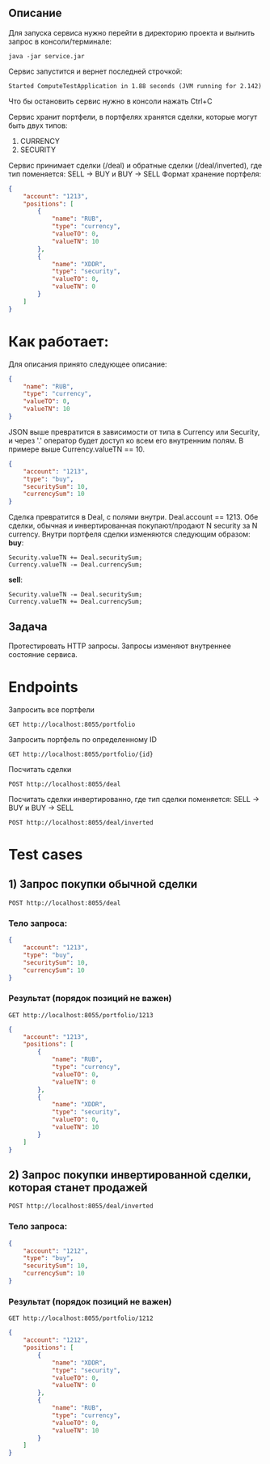 ## Описание

Для запуска сервиса нужно перейти в директорию проекта и вылнить запрос в консоли/терминале:
```
java -jar service.jar 
```

Сервис запустится и вернет последней строчкой:

```
Started ComputeTestApplication in 1.88 seconds (JVM running for 2.142)
```

Что бы остановить сервис нужно в консоли нажать Ctrl+C

Сервис хранит портфели, в портфелях хранятся сделки, которые могут быть двух типов:
1) CURRENCY
2) SECURITY

Сервис принимает сделки (/deal) и обратные сделки (/deal/inverted), где тип поменяется: SELL -> BUY и BUY -> SELL
Формат хранение портфеля:
```json
{
    "account": "1213",
    "positions": [
        {
            "name": "RUB",
            "type": "currency",
            "valueTO": 0,
            "valueTN": 10
        },
        {
            "name": "XDDR",
            "type": "security",
            "valueTO": 0,
            "valueTN": 0
        }
    ]
}
```
# Как работает:
Для описания принято следующее описание:
```json
{
    "name": "RUB",
    "type": "currency",
    "valueTO": 0,
    "valueTN": 10
}
```
JSON выше превратится в зависимости от типа в Currency или Security, и через '.' оператор будет доступ ко всем его внутренним полям. В примере выше Currency.valueTN == 10.
```json
{
	"account": "1213",
	"type": "buy",
	"securitySum": 10,
	"currencySum": 10
}
```
Сделка превратится в Deal, с полями внутри. Deal.account == 1213.
Обе сделки, обычная и инвертированная покупают/продают N security за N currency.
Внутри портфеля сделки изменяются следующим образом:
**buy**:
``` 
Security.valueTN += Deal.securitySum;
Currency.valueTN -= Deal.currencySum;
```
**sell**:
``` 
Security.valueTN -= Deal.securitySum;
Currency.valueTN += Deal.currencySum;
```
## Задача
Протестировать HTTP запросы. Запросы изменяют внутреннее состояние сервиса.

# Endpoints

Запросить все портфели
```
GET http://localhost:8055/portfolio
```
Запросить портфель по определенному ID
```
GET http://localhost:8055/portfolio/{id}
```
Посчитать сделки
```
POST http://localhost:8055/deal
```
Посчитать сделки инвертированно, где тип сделки поменяется: SELL -> BUY и BUY -> SELL
```
POST http://localhost:8055/deal/inverted
```

# Test cases

## 1) Запрос покупки обычной сделки
```
POST http://localhost:8055/deal
```       
### Тело запроса:
```json
{
	"account": "1213",
	"type": "buy",
	"securitySum": 10,
	"currencySum": 10
}
```
### Результат (порядок позиций не важен)
```
GET http://localhost:8055/portfolio/1213
```
```json
{
    "account": "1213",
    "positions": [
        {
            "name": "RUB",
            "type": "currency",
            "valueTO": 0,
            "valueTN": 0
        },
        {
            "name": "XDDR",
            "type": "security",
            "valueTO": 0,
            "valueTN": 10
        }
    ]
}
```

## 2) Запрос покупки инвертированной сделки, которая станет продажей
```
POST http://localhost:8055/deal/inverted
```       
### Тело запроса:
```json
{
	"account": "1212",
	"type": "buy",
	"securitySum": 10,
	"currencySum": 10
}
```
### Результат (порядок позиций не важен)
```
GET http://localhost:8055/portfolio/1212
```
```json
{
    "account": "1212",
    "positions": [
        {
            "name": "XDDR",
            "type": "security",
            "valueTO": 0,
            "valueTN": 0
        },
        {
            "name": "RUB",
            "type": "currency",
            "valueTO": 0,
            "valueTN": 10
        }
    ]
}
```
